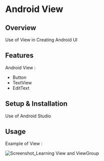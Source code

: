 # Android View

## Overview
Use of View in Creating Android UI

## Features
Android View :
- Button
- TextView
- EditText

## Setup & Installation 
Use of Android Studio

## Usage
Example of View :

![Screenshot_Learning View and ViewGroup](https://user-images.githubusercontent.com/56164259/68088598-59b20f80-fe93-11e9-852d-100761101929.png)
